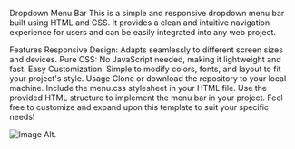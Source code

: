 Dropdown Menu Bar
This is a simple and responsive dropdown menu bar built using HTML and CSS. It provides a clean and intuitive navigation experience for users and can be easily integrated into any web project.

Features
Responsive Design: Adapts seamlessly to different screen sizes and devices.
Pure CSS: No JavaScript needed, making it lightweight and fast.
Easy Customization: Simple to modify colors, fonts, and layout to fit your project's style.
Usage
Clone or download the repository to your local machine.
Include the menu.css stylesheet in your HTML file.
Use the provided HTML structure to implement the menu bar in your project.
Feel free to customize and expand upon this template to suit your specific needs!

![Image Alt]([image_url](https://github.com/arpita-devlops/Drop_Down_Design/blob/e4d4b297aa63decf691d144dd5b174003339e115/Dropdown%20Menu%20with%20Search%20Box%20_%20%40Arpita%20-%20Google%20Chrome%2017-08-2024%2011_35_18.png)).
